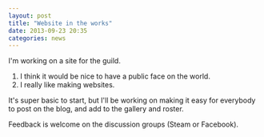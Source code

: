 ```yaml
---
layout: post
title: "Website in the works"
date: 2013-09-23 20:35
categories: news
---
```


I'm working on a site for the guild.

1. I think it would be nice to have a public face on the world.
2. I really like making websites.

It's super basic to start, but I'll be working on making it easy for everybody to post on the blog, and add to the gallery and roster.

Feedback is welcome on the discussion groups (Steam or Facebook).
